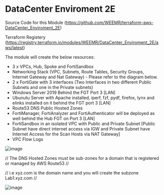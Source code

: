 # DataCenter Enviroment 2E

Source Code for this Module (https://github.com/WEEMR/terraform-aws-DataCenter_Enviroment_2E)

Terraform Registery         (https://registry.terraform.io/modules/WEEMR/DataCenter_Enviroment_2E/aws/latest)

The module will create the below resources:

- 3 x VPCs, Hub, Spoke and FortiSandbox
- Networking Stack (VPC, Subnets, Route Tables, Security Groups, Internet Gateway and Nat Gateway) - Please refer to the diagram below.
- 2 x FortiGate with 3 interfaces (Two Interfaces in two different Public Subnets and one in the Private subnets)
- Windows Server 2019 Behind the FGT Port 3 [LAN]
- Ubunutu Server with Apache installed, iperf, fzf, pydf, firefox, lynx and elinks installed on it behind the FGT port 3 [LAN]
- Route53 DNS Public Hosted Zones
- FortiManager, FortiAnalyzer and FortiAuthenticator will be deployed as well behind the Hub FGT on Port 3 [LAN]
- FortiSandbox in an isolated VPC with Public and Private Subnet [Public Subnet have direct internet access via IGW and Private Subnet have Internet Access for the Scan Hosts via NAT Gateway]
- VPC Flow Logs


![image](https://user-images.githubusercontent.com/83562796/139342020-5b353c88-3283-4506-ac53-88a436c017ee.png)


// The DNS Hosted Zones must be sub-zones for a domain that is registered or managed by AWS Route53 //

// i.e xyz.com is the domain name and you will create the subzone Lab1.xyz.com // 

![image](https://user-images.githubusercontent.com/83562796/139341780-276011ce-247b-473a-a152-1c1cebd12f13.png)
